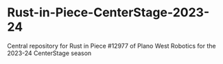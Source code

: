 # Rust-in-Piece-CenterStage-2023-24
Central repository for Rust in Piece #12977 of Plano West Robotics for the 2023-24 CenterStage season
